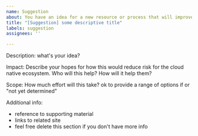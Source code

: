 ```yaml
---
name: Suggestion
about: You have an idea for a new resource or process that will improve cloud native security and you aren't sure if you are the person to work on it or want to get feedback from others to refine the idea
title: "[Suggestion] some descriptive title"
labels: suggestion
assignees: ''

---
```


Description: what's your idea? 

Impact: Describe your hopes for how this would reduce risk for the cloud native ecosystem. Who will this help?  How will it help them?

Scope: How much effort will this take? ok to provide a range of options if or "not yet determined" 

Additional info:
- reference to supporting material
- links to related site
- feel free delete this section if you don't have more info